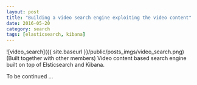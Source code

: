 ```yaml
---
layout: post
title: "Building a video search engine exploiting the video content"
date: 2016-05-20
category: search
tags: [elasticsearch, kibana]
---
```

![video_search]({{ site.baseurl }}/public/posts_imgs/video_search.png)
(Built together with other members) Video content based search engine built on top of Elsticsearch and Kibana.

To be continued ...
